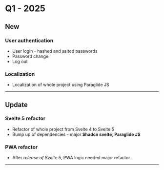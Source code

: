 # Q1 - 2025

## New

### User authentication
- User login - hashed and salted passwords
- Password change
- Log out

### Localization
- Localization of whole project using Paraglide JS 

---

## Update

### Svelte 5 refactor
- Refactor of whole project from Svelte 4 to Svelte 5
- Bump up of dependencies - major **Shadcn svelte**, **Paraglide JS**

### PWA refactor
- After *release of Svelte 5*, PWA logic needed major refactor
---
